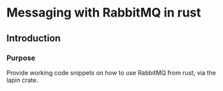 # Messaging with RabbitMQ in rust

## Introduction

### Purpose

Provide working code snippets on how to use RabbitMQ from rust, via the lapin crate.

